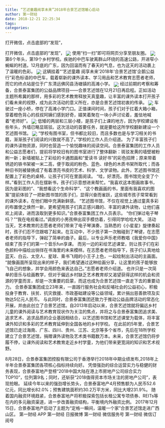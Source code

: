 ```yaml
---
title: “艺述童趣阅享未来”2018年合景艺述馆暖心启动
author: 第一财经
date: 2018-12-21 22:25:34
tags: 
categories: 
---
```

打开微信，点击底部的“发现”，
<!-- more -->
打开微信，点击底部的“发现”，
<img align="center" border="0" src="https://imgcdn.yicai.com/uppics/images/2018/12/5b91300c3a5e32521969fb5d6c634062.jpg" />
使用“扫一扫”即可将网页分享至朋友圈。
<img align="center" border="0" src="https://imgcdn.yicai.com/uppics/images/2018/12/82cded198949e5e4b76ff7b974845a0c.jpg" />
第6个年头，第19个乡村学校。疾驰的中巴车驶离群山环绕的高速公路，开进窄小蜿蜒的村道。12月底的广东，因为回温而有了春天的气息，也为这天的活动裹上了温暖的色彩。
<img align="center" border="0" src="https://imgcdn.yicai.com/uppics/images/2018/12/481d0ad5c6227999b384fa73256e8aa3.jpg" />
这辆挂着“‘艺述童趣 阅享未来’2018年‘合景艺述馆’企鹅公益行”彩色标语的中巴车，载着崭新的课外读本、学习用品和艺术教育志愿者老师，而它的终点站是位于广东清远佛冈县汤塘镇的高滩小学。
<img align="center" border="0" src="https://imgcdn.yicai.com/uppics/images/2018/12/738a09ba6990fae8ac3cb39af1e4bee7.jpg" />
经过前期的考察和筹备，合景泰富集团的公益品牌项目——合景艺述馆在12月21日再启程。正如活动主题所希冀的那样，用多彩的艺术教育释放天真童趣，让丰富的课外读本打开孩子们看未来的视野，成为此次活动的意义所在，亦是合景艺述馆初衷的传承。
<img align="center" border="0" src="https://imgcdn.yicai.com/uppics/images/2018/12/c1bb0a5418291f31c35f4fa5a5d1d9fb.jpg" />
车驶过一座小桥，停在了高滩小学门口。正值课间时间，孩子们对于扛着大箱小箱，穿着橙色背心的叔叔阿姨们感到好奇，嬉笑着聚在一块小声讨论着，羞怯地喊着“老师好”。
<img align="center" border="0" src="https://imgcdn.yicai.com/uppics/images/2018/12/24cb1a2ebccd61612235ff2236dac570.jpg" />
低矮的两层和三层小楼，是孩子们上课的地方，因为学校建设有些年头，外墙已略显斑驳。这次活动的首要任务，就是要给这所学校翻新建设一个艺述图书馆。
<img align="center" border="0" src="https://imgcdn.yicai.com/uppics/images/2018/12/f14f287ea4b757e6cbf69bbb105614a5.jpg" />
“学校有图书室，但书都比较旧，而且多数也是与学习相关的书籍，渐渐孩子们阅读的兴致就不高了。”学校的工作人员介绍道。
为了丰富孩子们的课外读物资源，同时也营造一个愉悦趣味的阅读空间。合景泰富集团的工作人员和公益志愿者们，提前将学校旧有的图书室进行了整体翻新：斑驳发黄的墙壁被粉刷一新；新墙被贴上了彩绘的卡通图画和“爱读书 读好书”的彩色招牌；原来带着锈迹的铁书架被一米二高，便于取阅的粉色、蓝色、绿色的木质书架所取代；而各种旧书则被替换成了有着漂亮书皮的艺术、科学、文学读物。此外，艺述图书馆还配置上了彩色的桌椅，让孩子们可在里面阅读。
“哇，好漂亮。图书馆完全变了个样。”看到工作人员在摆新书，孩子们示意想进来帮忙。“我喜欢这本图画故事书，因为是彩图的”、“我想看这个生命科学”、“这个教画画的书，里面有我喜欢的图案”提前体验了一把新图书馆的孩子们，显得兴奋而雀跃，这些城市孩子常常看到的课外读本，在他们眼中充满新鲜感。
“艺述图书馆，不仅在视觉上通过童真多彩的布置使之焕然一新，更希望用孩子们真正感兴趣的、丰富的课外读物，让他们喜欢上阅读，进而汲取到更多知识。”合景泰富集团工作人员表示。
“你们弹过电子琴吗？”“我在电视看过。”调皮的小男孩伸出双手模仿着，引得同学哈哈大笑。
活动当天，艺术教育的志愿者老师们带来了电子琴演奏，当熟悉的《小星星》旋律奏起时，孩子们忍不住跟唱了起来。在互动中，不少孩子第一次触碰到了琴键，在志愿者老师的指导下，弹起了简单的曲子。最后，以专业声乐老师教唱《我爱你中国》结束了孩子们的第一个音乐fun享课。
而另一边的彩绘艺述课堂，则让孩子们在彩色颜料中描绘出徜徉在书海里的未来模样。在志愿者老师指导下，孩子们认真地给蓝天、白云、太空人、星球、乘书飞翔的小王子上色，一起绘制出活动的主画面。
“就像画面所呈现出来的样子，我们希望通过这种绘画分享，让这里的孩子能够放飞自己的想象，并学会用颜色来表达自己。”志愿者老师介绍道。
也许只是一次简单的音乐与绘画教学，但对于偏远乡村缺乏艺术教育却又渴望获得这样的机会和资源的学童而言，却是一次重要的启蒙，而这也成为合景艺述馆一直走下去的重要动力。
合景泰富集团成立23年来，一直践行服务社会和反哺社会的公益初心，积极投身于教育、扶贫、抗灾救援、市政基础建设等公益领域，累计捐出慈善款项及实物达5亿元人民币。
与此同时，合景泰富集团还致力于推动公益品牌活动的常态化开展，并由此创立了合景艺述馆。自2013年启动以来，合景艺述馆就将偏远乡村儿童的课外阅读与艺术教育现状作为关注的焦点，并将之与合景泰富集团追求美、追求艺术、追求品质的企业基因相结合，以艺述图书馆和艺述课堂为载体，将丰富课外知识和多彩的艺术教育延伸到全国各地的乡村学校。
在此前的5年里，合景艺述馆已走过海南、广东、四川、贵州、江苏、北京等多个省市，先后在18所学校建立了合景艺述馆，捐赠课外读物及艺术类书籍数万本。未来，合景艺述馆仍将步履不停，让课外阅读和艺术教育走近乡村学童，为他们带来更宽阔的知识和艺术视野。
 
 
8月28日，合景泰富集团控股有限公司于香港举行2018年中期业绩发布,2018年上半年合景泰富集团各项核心指标持续向好。
凭借强劲的综合运营实力与稳健的财务表现，合景泰富地产登榜“2018中国大陆在港上市房地产公司综合实力TOP10”，位列第9名；同时，还斩获“2018值得资本市场关注的房地产公司”，表现抢眼。
延续今年以来的强劲增长势头，合景泰富地产4月预售额为人民币52.6亿元，同比增长82.0%；预售建筑面积约30.2万平方米，同比大增231.9%。
随着国内融资环境趋紧，合景泰富地产将积极探索包括长租公寓专项债券、REITs等在内的多元融资渠道，进一步改善融资结构，平衡境内外融资比例。
2017年12月15日，合景泰富地产启动了主题为“定格一瞬间，温暖一个家”合景艺述馆走进广西山区。
第一财经
APP
第一财经
日报微博
第一财经
微信服务号
第一财经
微信订阅号
